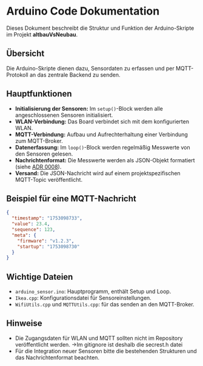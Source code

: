 # Arduino Code Dokumentation

Dieses Dokument beschreibt die Struktur und Funktion der Arduino-Skripte im Projekt **altbauVsNeubau**.

## Übersicht

Die Arduino-Skripte dienen dazu, Sensordaten zu erfassen und per MQTT-Protokoll an das zentrale Backend zu senden.

## Hauptfunktionen

- **Initialisierung der Sensoren:** Im `setup()`-Block werden alle angeschlossenen Sensoren initialisiert.
- **WLAN-Verbindung:** Das Board verbindet sich mit dem konfigurierten WLAN.
- **MQTT-Verbindung:** Aufbau und Aufrechterhaltung einer Verbindung zum MQTT-Broker.
- **Datenerfassung:** Im `loop()`-Block werden regelmäßig Messwerte von den Sensoren gelesen.
- **Nachrichtenformat:** Die Messwerte werden als JSON-Objekt formatiert (siehe [ADR 0008](./adr/0008-MQTT-communication-protocol.md)).
- **Versand:** Die JSON-Nachricht wird auf einem projektspezifischen MQTT-Topic veröffentlicht.

## Beispiel für eine MQTT-Nachricht

```json
{
  "timestamp": "1753098733",
  "value": 23.4,
  "sequence": 123,
  "meta": {
    "firmware": "v1.2.3",
    "startup": "1753098730"
  }
}
```

## Wichtige Dateien

- `arduino_sensor.ino`: Hauptprogramm, enthält Setup und Loop.
- `Ikea.cpp`: Konfigurationsdatei für Sensoreinstellungen.
- `WifiUtils.cpp` und `MQTTUtils.cpp`: für das senden an den MQTT-Broker.

## Hinweise

- Die Zugangsdaten für WLAN und MQTT sollten nicht im Repository veröffentlicht werden.
->Im gitignore ist deshalb die secrest.h datei
- Für die Integration neuer Sensoren bitte die bestehenden Strukturen und das Nachrichtenformat beachten.


